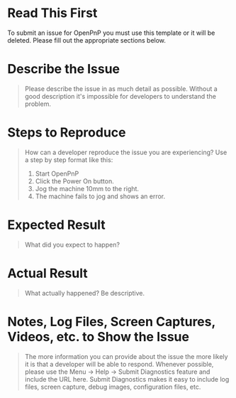 # Read This First
To submit an issue for OpenPnP you must use this template or it will be deleted. Please fill out the appropriate sections below.

# Describe the Issue
> Please describe the issue in as much detail as possible. Without a good description it's impossible for developers to understand the problem.

# Steps to Reproduce
> How can a developer reproduce the issue you are experiencing? Use a step by step format like this:
> 1. Start OpenPnP
> 2. Click the Power On button.
> 3. Jog the machine 10mm to the right.
> 4. The machine fails to jog and shows an error.

# Expected Result
> What did you expect to happen?

# Actual Result
> What actually happened? Be descriptive.

# Notes, Log Files, Screen Captures, Videos, etc. to Show the Issue
> The more information you can provide about the issue the more likely it is that a developer will be able to respond.
> Whenever possible, please use the Menu -> Help -> Submit Diagnostics feature and include the URL here.
> Submit Diagnostics makes it easy to include log files, screen capture, debug images, configuration files, etc.
